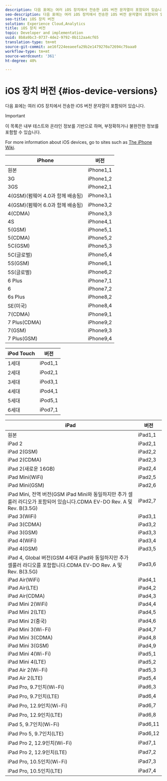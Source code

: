 ```yaml
---
description: 다음 표에는 여러 iOS 장치에서 전송한 iOS 버전 문자열이 포함되어 있습니다.
seo-description: 다음 표에는 여러 iOS 장치에서 전송한 iOS 버전 문자열이 포함되어 있습니다.
seo-title: iOS 장치 버전
solution: Experience Cloud,Analytics
title: iOS 장치 버전
topic: Developer and implementation
uuid: 8b8a9bc3-0737-4de2-9792-0b112aa4cf65
translation-type: tm+mt
source-git-commit: ae16f224eeaeefa29b2e1479270a72694c79aaa0
workflow-type: tm+mt
source-wordcount: '361'
ht-degree: 40%

---
```



# iOS 장치 버전 {#ios-device-versions}

다음 표에는 여러 iOS 장치에서 전송한 iOS 버전 문자열이 포함되어 있습니다.

>[!IMPORTANT]
>
>이 목록은 내부 테스트와 온라인 정보를 기반으로 하며, 부정확하거나 불완전한 정보를 포함할 수 있습니다.

For more information about iOS devices, go to sites such as [The iPhone Wiki](https://theiphonewiki.com/wiki/Models).

| **iPhone** | **버전** |
|---|---|
| 원본 | iPhone1,1 |
| 3G | iPhone1,2 |
| 3GS | iPhone2,1 |
| 4(GSM)(펌웨어 4.0과 함께 배송됨) | iPhone3,1 |
| 4(GSM)(펌웨어 6.0과 함께 배송됨) | iPhone3,2 |
| 4(CDMA) | iPhone3,3 |
| 4S | iPhone4,1 |
| 5(GSM) | iPhone5,1 |
| 5(CDMA) | iPhone5,2 |
| 5C(GSM) | iPhone5,3 |
| 5C(글로벌) | iPhone5,4 |
| 5S(GSM) | iPhone6,1 |
| 5S(글로벌) | iPhone6,2 |
| 6 Plus | iPhone7,1 |
| 6 | iPhone7,2 |
| 6s Plus | iPhone8,2 |
| SE(미국) | iPhone8,4 |
| 7(CDMA) | iPhone9,1 |
| 7 Plus(CDMA) | iPhone9,2 |
| 7(GSM) | iPhone9,3 |
| 7 Plus(GSM) | iPhone9,4 |

| **iPod Touch** | **버전** |
|---|---|
| 1세대 | iPod1,1 |
| 2세대 | iPod2,1 |
| 3세대 | iPod3,1 |
| 4세대 | iPod4,1 |
| 5세대 | iPod5,1 |
| 6세대 | iPod7,1 |

| **iPad** | **버전** |
|---|---|
| 원본 | iPad1,1 |
| iPad 2 | iPad2,1 |
| iPad 2(GSM) | iPad2,2 |
| iPad 2(CDMA) | iPad2,3 |
| iPad 2(새로운 16GB) | iPad2,4 |
| iPad Mini(WiFi) | iPad2,5 |
| iPad Mini(GSM) | iPad2,6 |
| iPad Mini, 전역 버전(GSM iPad Mini와 동일하지만 추가 셀룰러 라디오가 포함되어 있습니다.CDMA EV-DO Rev. A 및 Rev. B(3.5G) | iPad2,7 |
| iPad 3(WiFi) | iPad3,1 |
| iPad 3(CDMA) | iPad3,2 |
| iPad 3(GSM) | iPad3,3 |
| iPad 4(WiFi) | iPad3,4 |
| iPad 4(GSM) | iPad3,5 |
| iPad 4, Global 버전(GSM 4세대 iPad와 동일하지만 추가 셀룰러 라디오를 포함합니다.CDMA EV-DO Rev. A 및 Rev. B(3.5G) | iPad3,6 |
| iPad Air(WiFi) | iPad4,1 |
| iPad Air(LTE) | iPad4,2 |
| iPad Air(CDMA) | iPad4,3 |
| iPad Mini 2(WiFi) | iPad4,4 |
| iPad Mini 2(LTE) | iPad4,5 |
| iPad Mini 2(중국) | iPad4,6 |
| iPad Mini 3(Wi-Fi) | iPad4,7 |
| iPad Mini 3(CDMA) | iPad4,8 |
| iPad Mini 3(GSM) | iPad4,9 |
| iPad Mini 4(Wi-Fi) | iPad5,1 |
| iPad Mini 4(LTE) | iPad5,2 |
| iPad Air 2(Wi-Fi) | iPad5,3 |
| iPad Air 2(LTE) | iPad5,4 |
| iPad Pro, 9.7인치(Wi-Fi) | iPad6,3 |
| iPad Pro, 9.7인치(LTE) | iPad6,4 |
| iPad Pro, 12.9인치(Wi-Fi) | iPad6,7 |
| iPad Pro, 12.9인치(LTE) | iPad6,8 |
| iPad 5, 9.7인치(Wi-Fi) | iPad6,11 |
| iPad Pro 5, 9.7인치(LTE) | iPad6,12 |
| iPad Pro 2, 12.9인치(Wi-Fi) | iPad7,1 |
| iPad Pro 2, 12.9인치(LTE) | iPad7,2 |
| iPad Pro, 10.5인치(Wi-Fi) | iPad7,3 |
| iPad Pro, 10.5인치(LTE) | iPad7,4 |

